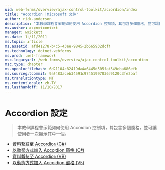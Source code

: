 ```yaml
---
uid: web-forms/overview/ajax-control-toolkit/accordion/index
title: "Accordion |Microsoft 文件"
author: rick-anderson
description: "本教學課程會示範如何使用 Accordion 控制項，其包含多個窗格，並可讓使用者一次顯示其中一個。"
ms.author: aspnetcontent
manager: wpickett
ms.date: 11/11/2011
ms.topic: article
ms.assetid: afd41278-b4c5-43ee-9845-2b665932dcff
ms.technology: dotnet-webforms
ms.prod: .net-framework
msc.legacyurl: /web-forms/overview/ajax-control-toolkit/accordion
msc.type: chapter
ms.openlocfilehash: 6d21104c82419da4a6445d505fab549eba686efb
ms.sourcegitcommit: 9a9483aceb34591c97451997036a9120c3fe2baf
ms.translationtype: MT
ms.contentlocale: zh-TW
ms.lasthandoff: 11/10/2017
---
```

<a name="accordion"></a>Accordion 設定
====================
> 本教學課程會示範如何使用 Accordion 控制項，其包含多個窗格，並可讓使用者一次顯示其中一個。


- [資料繫結至 Accordion (C#)](databinding-to-an-accordion-cs.md)
- [以動態方式加入 Accordion 窗格 (C#)](dynamically-adding-an-accordion-pane-cs.md)
- [資料繫結至 Accordion (VB)](databinding-to-an-accordion-vb.md)
- [以動態方式加入 Accordion 窗格 (VB)](dynamically-adding-an-accordion-pane-vb.md)
